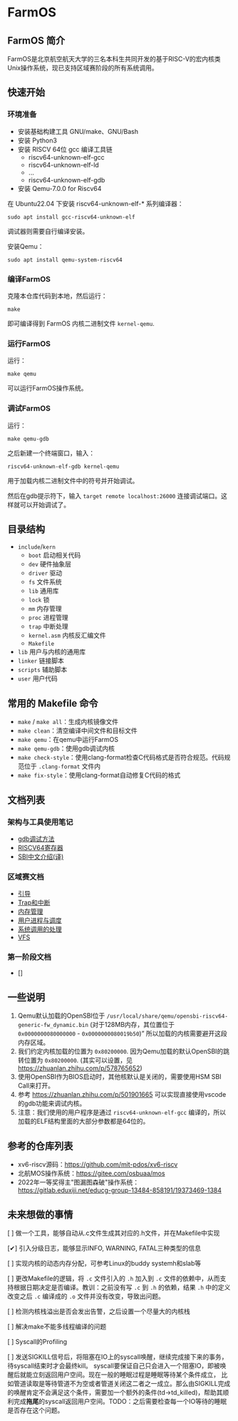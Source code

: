 # FarmOS

## FarmOS 简介
FarmOS是北京航空航天大学的三名本科生共同开发的基于RISC-V的宏内核类Unix操作系统，现已支持区域赛阶段的所有系统调用。

## 快速开始

### 环境准备

* 安装基础构建工具 GNU/make、GNU/Bash
* 安装 Python3
* 安装 RISCV 64位 gcc 编译工具链
	* riscv64-unknown-elf-gcc
	* riscv64-unknown-elf-ld
	* ...
	* riscv64-unknown-elf-gdb
* 安装 Qemu-7.0.0 for Riscv64

在 Ubuntu22.04 下安装 riscv64-unknown-elf-* 系列编译器：

```
sudo apt install gcc-riscv64-unknown-elf
```

调试器则需要自行编译安装。

安装Qemu：

```
sudo apt install qemu-system-riscv64
```

### 编译FarmOS

克隆本仓库代码到本地，然后运行：

```
make
```

即可编译得到 FarmOS 内核二进制文件 `kernel-qemu`.

### 运行FarmOS

运行：

```
make qemu
```

可以运行FarmOS操作系统。

### 调试FarmOS

运行：
```
make qemu-gdb
```

之后新建一个终端窗口，输入：
```
riscv64-unknown-elf-gdb kernel-qemu
```
用于加载内核二进制文件中的符号并开始调试。

然后在gdb提示符下，输入 `target remote localhost:26000` 连接调试端口。这样就可以开始调试了。

## 目录结构

- `include`/`kern`
	- `boot` 启动相关代码
    - `dev` 硬件抽象层
	- `driver` 驱动
    - `fs` 文件系统
    - `lib` 通用库
    - `lock` 锁
    - `mm` 内存管理
    - `proc` 进程管理
    - `trap` 中断处理
	- `kernel.asm` 内核反汇编文件
	- `Makefile`
- `lib` 用户与内核的通用库
- `linker` 链接脚本
- `scripts` 辅助脚本
- `user` 用户代码


## 常用的 Makefile 命令

* `make` / `make all`：生成内核镜像文件
* `make clean`：清空编译中间文件和目标文件
* `make qemu`：在qemu中运行FarmOS
* `make qemu-gdb`：使用gdb调试内核
* `make check-style`：使用clang-format检查C代码格式是否符合规范。代码规范位于 `.clang-format` 文件内
* `make fix-style`：使用clang-format自动修复C代码的格式

## 文档列表

### 架构与工具使用笔记

* [gdb调试方法](./docs/gdb%E8%B0%83%E8%AF%95%E6%96%B9%E6%B3%95.md)
* [RISCV64寄存器](./docs/RISCV64%E5%AF%84%E5%AD%98%E5%99%A8.md)
* [SBI中文介绍(译)](./docs/SBI%EF%BC%9ASupervisor%20Software%20Binary%20Interface%20%E8%BD%AF%E4%BB%B6%E4%BA%8C%E8%BF%9B%E5%88%B6%E6%8E%A5%E5%8F%A3%EF%BC%88%E8%AF%91%EF%BC%89.md)

### 区域赛文档

* [引导](./docs/FarmOS%20-%20boot.md)
* [Trap和中断](./docs/FarmOS%20-%20Trap%E4%B8%8E%E6%97%B6%E9%92%9F%E4%B8%AD%E6%96%AD.md)
* [内存管理](./docs/FarmOS%20-%20%E5%86%85%E5%AD%98%E7%AE%A1%E7%90%86.md)
* [用户进程与调度](./docs/FarmOS%20-%20%E7%94%A8%E6%88%B7%E8%BF%9B%E7%A8%8B%E4%B8%8E%E8%B0%83%E5%BA%A6.md)
* [系统调用的处理](./docs/FarmOS%20-%20%E7%B3%BB%E7%BB%9F%E8%B0%83%E7%94%A8%E7%9A%84%E5%AE%9E%E7%8E%B0.md)
* [VFS](./docs/FarmOS%20-%20VFS.md)


### 第一阶段文档

* []

## 一些说明
1. Qemu默认加载的OpenSBI位于
    `/usr/local/share/qemu/opensbi-riscv64-generic-fw_dynamic.bin` (对于128MB内存，其位置位于 `0x0000000080000000` - `0x0000000080019b50`)”
    所以加载的内核需要避开这段内存区域。
2. 我们约定内核加载的位置为 `0x80200000`. 因为Qemu加载的默认OpenSBI的跳转位置为 `0x80200000`.
    (其实可以设置，见 https://zhuanlan.zhihu.com/p/578765652)
3. 使用OpenSBI作为BIOS启动时，其他核默认是关闭的，需要使用HSM SBI Call来打开。
4. 参考 https://zhuanlan.zhihu.com/p/501901665 可以实现直接使用vscode的gdb功能来调试内核。
5. 注意：我们使用的用户程序是通过 `riscv64-unknown-elf-gcc` 编译的，所以加载的ELF结构里面的大部分参数都是64位的。

## 参考的仓库列表

* xv6-riscv源码：https://github.com/mit-pdos/xv6-riscv
* 北航MOS操作系统：https://gitee.com/osbuaa/mos
* 2022年一等奖得主"图漏图森破"操作系统：https://gitlab.eduxiji.net/educg-group-13484-858191/19373469-1384

## 未来想做的事情
<!-- 打钩： -->
<!-- [&#10004;] -->
[ ] 做一个工具，能够自动从.c文件生成其对应的.h文件，并在Makefile中实现

[&#10004;] 引入分级日志，能够显示INFO, WARNING, FATAL三种类型的信息

[ ] 实现内核的动态内存分配，可参考Linux的buddy systemh和slab等

[ ] 更改Makefile的逻辑，将 `.c` 文件引入的 `.h` 加入到 `.c` 文件的依赖中，从而支持根据日期决定是否编译。教训：之前没有写 `.c` 到 `.h` 的依赖，结果 `.h` 中的定义改变之后 `.c` 编译成的 `.o` 文件并没有改变，导致出问题。

[ ] 检测内核栈溢出是否会发出告警，之后设置一个尽量大的内核栈

[ ] 解决make不能多线程编译的问题

[ ] Syscall的Profiling

[ ] 发送SIGKILL信号后，将阻塞在IO上的syscall唤醒，继续完成接下来的事务，待syscall结束时才会最终kill。
syscall要保证自己只会进入一个阻塞IO，即被唤醒后就能立刻返回用户空间。现在一般的睡眠过程是睡眠等待某个条件成立，
比如管道读取是等待管道不为空或者管道关闭这二者之一成立。那么由SIGKILL完成的唤醒肯定不会满足这个条件，需要加一个额外的条件(td->td_killed)，帮助其顺利完成**拖尾**的syscall返回用户空间。TODO：之后需要检查每一个IO等待的睡眠是否存在这个问题。
